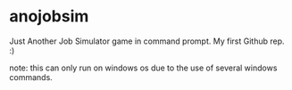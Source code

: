 # anojobsim

Just Another Job Simulator game in command prompt. My first Github rep. :)

note: this can only run on windows os due to the use of several windows commands.
